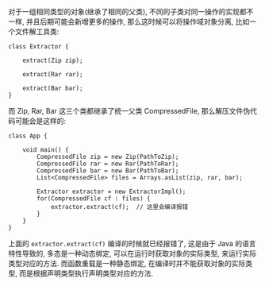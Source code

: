 对于一组相同类型的对象(继承了相同的父类), 不同的子类对同一操作的实现都不一样, 并且后期可能会新增更多的操作, 那么这时候可以将操作域对象分离, 比如一个文件解工具类:

```
class Extractor {

    extract(Zip zip);
    
    extract(Rar rar);
    
    extract(Bar bar);
}
```

而 Zip, Rar, Bar 这三个类都继承了统一父类 CompressedFile, 那么解压文件伪代码可能会是这样的:

```
class App {
    
    void main() {
        CompressedFile zip = new Zip(PathToZip);
        CompressedFile rar = new Rar(PathToRar);
        CompressedFile bar = new Bar(PathToBar);
        List<CompressedFile> files = Arrays.asList(zip, rar, bar);
        
        Extractor extractor = new ExtractorImpl();
        for(CompressedFile cf : files) {
            extractor.extract(cf);  // 这里会编译报错
        }
    }
}
```

上面的 `extractor.extract(cf)` 编译的时候就已经报错了, 这是由于 Java 的语言特性导致的, 多态是一种动态绑定, 可以在运行时获取对象的实际类型, 来运行实际类型对应的方法. 而函数重载是一种静态绑定, 在编译时并不能获取对象的实际类型, 而是根据声明类型执行声明类型对应的方法. 